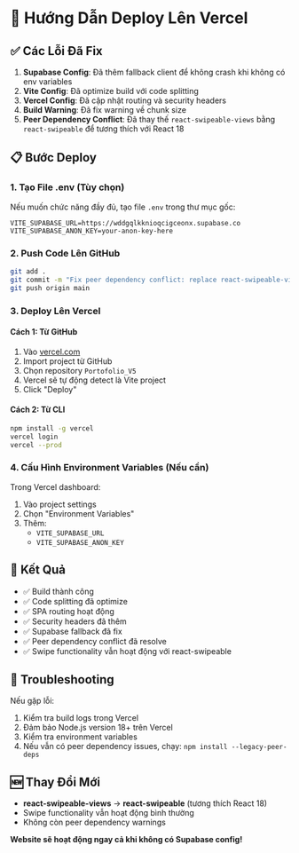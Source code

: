 # 🚀 Hướng Dẫn Deploy Lên Vercel

## ✅ Các Lỗi Đã Fix

1. **Supabase Config**: Đã thêm fallback client để không crash khi không có env variables
2. **Vite Config**: Đã optimize build với code splitting
3. **Vercel Config**: Đã cập nhật routing và security headers
4. **Build Warning**: Đã fix warning về chunk size
5. **Peer Dependency Conflict**: Đã thay thế `react-swipeable-views` bằng `react-swipeable` để tương thích với React 18

## 📋 Bước Deploy

### 1. Tạo File .env (Tùy chọn)

Nếu muốn chức năng đầy đủ, tạo file `.env` trong thư mục gốc:

```env
VITE_SUPABASE_URL=https://wddgqlkknioqcigceonx.supabase.co
VITE_SUPABASE_ANON_KEY=your-anon-key-here
```

### 2. Push Code Lên GitHub

```bash
git add .
git commit -m "Fix peer dependency conflict: replace react-swipeable-views with react-swipeable"
git push origin main
```

### 3. Deploy Lên Vercel

#### Cách 1: Từ GitHub

1. Vào [vercel.com](https://vercel.com)
2. Import project từ GitHub
3. Chọn repository `Portofolio_V5`
4. Vercel sẽ tự động detect là Vite project
5. Click "Deploy"

#### Cách 2: Từ CLI

```bash
npm install -g vercel
vercel login
vercel --prod
```

### 4. Cấu Hình Environment Variables (Nếu cần)

Trong Vercel dashboard:

1. Vào project settings
2. Chọn "Environment Variables"
3. Thêm:
   - `VITE_SUPABASE_URL`
   - `VITE_SUPABASE_ANON_KEY`

## 🎯 Kết Quả

- ✅ Build thành công
- ✅ Code splitting đã optimize
- ✅ SPA routing hoạt động
- ✅ Security headers đã thêm
- ✅ Supabase fallback đã fix
- ✅ Peer dependency conflict đã resolve
- ✅ Swipe functionality vẫn hoạt động với react-swipeable

## 🔧 Troubleshooting

Nếu gặp lỗi:

1. Kiểm tra build logs trong Vercel
2. Đảm bảo Node.js version 18+ trên Vercel
3. Kiểm tra environment variables
4. Nếu vẫn có peer dependency issues, chạy: `npm install --legacy-peer-deps`

## 🆕 Thay Đổi Mới

- **react-swipeable-views** → **react-swipeable** (tương thích React 18)
- Swipe functionality vẫn hoạt động bình thường
- Không còn peer dependency warnings

**Website sẽ hoạt động ngay cả khi không có Supabase config!**
